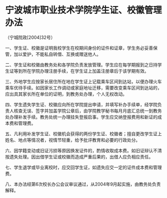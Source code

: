 # 宁波城市职业技术学院学生证、校徽管理办法

（宁城院政[2004]32号）

一、学生证、校徽是证明我校学生在校期间身份的证件和证章，学生务必妥善保管，加以爱护，不能私自转借、互换或赠送他人。

二、学生证和校徽由教务处和各学院负责发放管理。学生应在每学期报到之日持学生证等到所在学院办理注册手续，在学生证上加盖注册章后于该学期有效。

三、外地学生应按家长居住所在地在学生证上记载乘车区间到达站，以便办理火车乘车优待手续。如因家长工作调动或家庭地址迁移，需要改变乘车区间到达站的，应出具其家长所在单位的证明，到教务处办理，个人无权改动。

四、学生遗失学生证、校徽应向所在学院提出申请，并填写补办手续单，经学院负责人核查无误、签字并加盖学院公章后，由学院教学秘书每月月底汇总统一到教务处办理补发手续。教务处统一办理挂失登报启事。学生应交纳登报费用和新证的成本费和管理费。

五、凡利用补发学生证、校徽机会获得的两份学生证、校徽者；擅自更改学生证上姓名、地点等情况者，视情节轻重，给予批评教育和必要的行政处分。

六、因学籍变动或旧证污损等原因换发证件的，酌情收取成本费。如旧证辩认不清按遗失处理。因出借学生证或校徽而造成严重后果的，出借人应负相应责任。

七、学生退学或毕业离校时，应交回学生证，如遗失应交一定的证件成本费和管理费。

八、本办法经第6次校长办公会议审议通过，从2004年9月起实施，由教务处负责解释。
